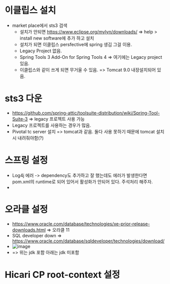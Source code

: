 # 이클립스 설치
- market place에서 sts3 검색
  - 설치가 안되면 https://www.eclipse.org/mylyn/downloads/ => help > install new software에 추가 하고 설치
  - 설치가 되면 이클립스 persfective에 spring 생김 그걸 이용.
  - Legacy Project 없음.
  - Spring Tools 3 Add-On for Spring Tools 4 => 여기에는 Legacy project 있음.
  - 이클립스와 같이 쓰게 되면 무거울 수 있음. => Tomcat 9.0 내장설치되어 있음.
  
 # sts3 다운
  - https://github.com/spring-attic/toolsuite-distribution/wiki/Spring-Tool-Suite-3 => legacy 프로젝트 사용 가능
  - Legacy 프로젝트를 사용하는 경우가 많음. 
  - Pivotal tc server 설치 => tomcat과 같음. 둘다 사용 못하기 때문에 tomcat 설치시 내려줘야함(?)
 
 # 스프링 설정
  - Log4j 에러 -> dependency도 추가하고 잘 했는데도 에러가 발생한다면 pom.xml의 <scope>runtime</scope>로 되어 있어서 활성화가 안되어 있다. 주석처리 해주자.
  - <!-- <scope>runtime</scope> -->
 # 오라클 설정
  - https://www.oracle.com/database/technologies/xe-prior-release-downloads.html => 오라클 11
  - SQL developer down => https://www.oracle.com/database/sqldeveloper/technologies/download/
  - ![image](https://user-images.githubusercontent.com/111556128/216915121-e4c7be73-64cd-4604-a7f5-8740f74a2606.png)
  - => 위는 jdk 포함 아래는 jdk  미포함


# Hicari CP root-context 설정
  <bean id="hikariConfig" class="com.zaxxer.hikari.HikariConfig">
    <property name="driverClassName" value="oracle.jdbc.driver.OracleDriver"/>
    <property name="jdbcUrl" value="jdbc:oracle:thin:@ip:port:SID"/>
    <property name="username" value="id"/>
    <property name="password" value="password"/>
  </bean>

  <bean id="dataSource" class="com.zaxxer.hikari.HikariDataSource" destroy-method="close">
    <constructor-arg ref="hikariConfig" />
  </bean>
